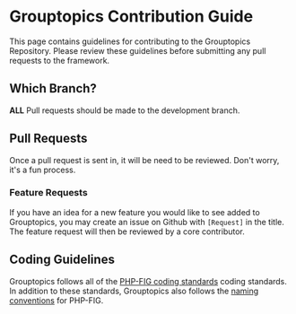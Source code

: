 # Grouptopics Contribution Guide

This page contains guidelines for contributing to the Grouptopics Repository. Please review these guidelines before submitting any pull requests to the framework.

## Which Branch?

**ALL** Pull requests should be made to the development branch.

## Pull Requests

Once a pull request is sent in, it will be need to be reviewed. Don't worry, it's a fun process.

### Feature Requests

If you have an idea for a new feature you would like to see added to Grouptopics, you may create an issue on Github with `[Request]` in the title. The feature request will then be reviewed by a core contributor.

## Coding Guidelines

Grouptopics follows all of the [PHP-FIG coding standards](https://github.com/php-fig/fig-standards/tree/master/accepted) coding standards. In addition to these standards, Grouptopics also follows the [naming conventions](https://github.com/php-fig/fig-standards/blob/master/bylaws/002-psr-naming-conventions.md#naming-conventions-for-code-released-by-php-fig) for PHP-FIG.
